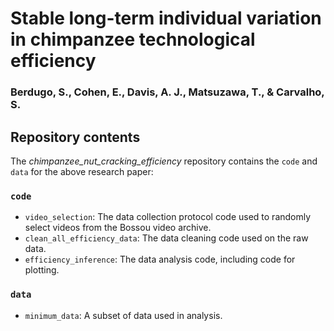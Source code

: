# Stable long-term individual variation in chimpanzee technological efficiency

### Berdugo, S., Cohen, E., Davis, A. J., Matsuzawa, T., & Carvalho, S.

## Repository contents

The *chimpanzee_nut_cracking_efficiency* repository contains the `code` and `data` for the above research paper: 

### `code`
- `video_selection`: The data collection protocol code used to randomly select videos from the Bossou video archive.
- `clean_all_efficiency_data`: The data cleaning code used on the raw data.
- `efficiency_inference`: The data analysis code, including code for plotting.

### `data`
- `minimum_data`: A subset of data used in analysis.
